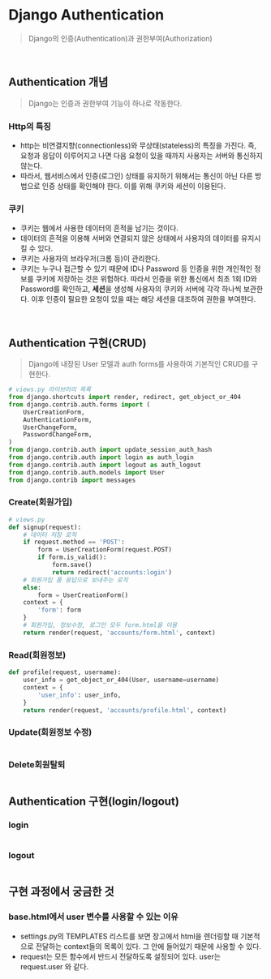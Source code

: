 # Django Authentication

> Django의 인증(Authentication)과 권한부여(Authorization)

<br>

## Authentication 개념

> Django는 인증과 권한부여 기능이 하나로 작동한다.

### Http의 특징

- http는 비연결지향(connectionless)와  무상태(stateless)의 특징을 가진다. 즉, 요청과 응답이 이루어지고 나면 다음 요청이 있을 때까지 사용자는 서버와 통신하지 않는다.
- 따라서, 웹서비스에서 인증(로그인) 상태를 유지하기 위해서는 통신이 아닌 다른 방법으로 인증 상태를 확인해야 한다. 이를 위해 쿠키와 세션이 이용된다.

### 쿠키

- 쿠키는 웹에서 사용한 데이터의 흔적을 남기는 것이다.
- 데이터의 흔적을 이용해 서버와 연결되지 않은 상태에서 사용자의 데이터를 유지시킬 수 있다.
- 쿠키는 사용자의 브라우저(크롬 등)이 관리한다.
- 쿠키는 누구나 접근할 수 있기 때문에 ID나 Password 등 인증을 위한 개인적인 정보를 쿠키에 저장하는 것은 위험하다. 따라서 인증을 위한 통신에서 최초 1회 ID와 Password를 확인하고, **세션**을 생성해 사용자의 쿠키와 서버에 각각 하나씩 보관한다. 이후 인증이 필요한 요청이 있을 때는 해당 세션을 대조하여 권한을 부여한다.

<br>

## Authentication 구현(CRUD)

> Django에 내장된 User 모델과 auth forms를 사용하여 기본적인 CRUD를 구현한다.

```python
# views.py 라이브러리 목록
from django.shortcuts import render, redirect, get_object_or_404
from django.contrib.auth.forms import (
    UserCreationForm, 
    AuthenticationForm, 
    UserChangeForm, 
    PasswordChangeForm,
)
from django.contrib.auth import update_session_auth_hash
from django.contrib.auth import login as auth_login
from django.contrib.auth import logout as auth_logout
from django.contrib.auth.models import User
from django.contrib import messages
```



### Create(회원가입)

```python
# views.py
def signup(request):
    # 데이터 저장 로직
    if request.method == 'POST':
        form = UserCreationForm(request.POST)
        if form.is_valid():
            form.save()
            return redirect('accounts:login')
    # 회원가입 폼 응답으로 보내주는 로직
    else:
        form = UserCreationForm()
    context = {
        'form': form
    }
    # 회원가입, 정보수정, 로그인 모두 form.html을 이용
    return render(request, 'accounts/form.html', context)
```



### Read(회원정보)

```python
def profile(request, username):
    user_info = get_object_or_404(User, username=username)
    context = {
        'user_info': user_info,
    }
    return render(request, 'accounts/profile.html', context)
```



### Update(회원정보 수정)

```python

```



### Delete회원탈퇴

```python

```



## Authentication 구현(login/logout)

### login

```python

```



### logout

```python

```



## 구현 과정에서 궁금한 것

### base.html에서 user 변수를 사용할 수 있는 이유

- settings.py의 TEMPLATES 리스트를 보면 장고에서 html을 렌더링할 때 기본적으로 전달하는 context들의 목록이 있다. 그 안에 들어있기 때문에 사용할 수 있다.
- request는 모든 함수에서 반드시 전달하도록 설정되어 있다. user는 request.user 와 같다.